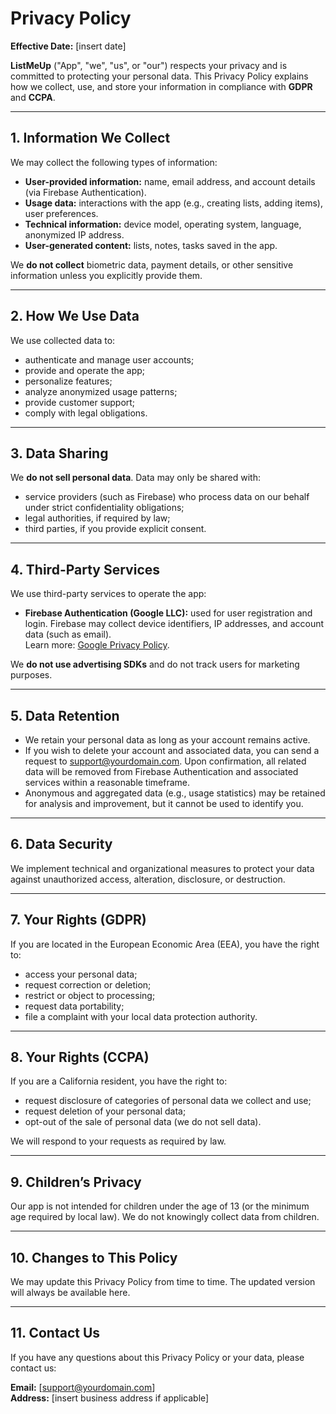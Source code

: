 # Privacy Policy

**Effective Date:** [insert date]

**ListMeUp** ("App", "we", "us", or "our") respects your privacy and is committed to protecting your personal data. This Privacy Policy explains how we collect, use, and store your information in compliance with **GDPR** and **CCPA**.

---

## 1. Information We Collect
We may collect the following types of information:

- **User-provided information:** name, email address, and account details (via Firebase Authentication).  
- **Usage data:** interactions with the app (e.g., creating lists, adding items), user preferences.  
- **Technical information:** device model, operating system, language, anonymized IP address.  
- **User-generated content:** lists, notes, tasks saved in the app.  

We **do not collect** biometric data, payment details, or other sensitive information unless you explicitly provide them.

---

## 2. How We Use Data
We use collected data to:

- authenticate and manage user accounts;  
- provide and operate the app;  
- personalize features;  
- analyze anonymized usage patterns;  
- provide customer support;  
- comply with legal obligations.  

---

## 3. Data Sharing
We **do not sell personal data**. Data may only be shared with:

- service providers (such as Firebase) who process data on our behalf under strict confidentiality obligations;  
- legal authorities, if required by law;  
- third parties, if you provide explicit consent.  

---

## 4. Third-Party Services
We use third-party services to operate the app:

- **Firebase Authentication (Google LLC):** used for user registration and login. Firebase may collect device identifiers, IP addresses, and account data (such as email).  
  Learn more: [Google Privacy Policy](https://policies.google.com/privacy).

We **do not use advertising SDKs** and do not track users for marketing purposes.

---

## 5. Data Retention
- We retain your personal data as long as your account remains active.  
- If you wish to delete your account and associated data, you can send a request to [support@yourdomain.com](mailto:support@yourdomain.com). Upon confirmation, all related data will be removed from Firebase Authentication and associated services within a reasonable timeframe.  
- Anonymous and aggregated data (e.g., usage statistics) may be retained for analysis and improvement, but it cannot be used to identify you.  

---

## 6. Data Security
We implement technical and organizational measures to protect your data against unauthorized access, alteration, disclosure, or destruction.

---

## 7. Your Rights (GDPR)
If you are located in the European Economic Area (EEA), you have the right to:

- access your personal data;  
- request correction or deletion;  
- restrict or object to processing;  
- request data portability;  
- file a complaint with your local data protection authority.  

---

## 8. Your Rights (CCPA)
If you are a California resident, you have the right to:

- request disclosure of categories of personal data we collect and use;  
- request deletion of your personal data;  
- opt-out of the sale of personal data (we do not sell data).  

We will respond to your requests as required by law.

---

## 9. Children’s Privacy
Our app is not intended for children under the age of 13 (or the minimum age required by local law). We do not knowingly collect data from children.

---

## 10. Changes to This Policy
We may update this Privacy Policy from time to time. The updated version will always be available here.

---

## 11. Contact Us
If you have any questions about this Privacy Policy or your data, please contact us:

**Email:** [support@yourdomain.com]  
**Address:** [insert business address if applicable]
